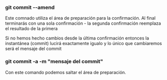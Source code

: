 ### git commit --amend
Este comnado utiliza el área de preparación para la confirmación.
Al final terminarás con una sola confirmación - la segunda confirmación reemplaza el resultado de la primera

Si no hemos hecho cambios desde la última confirmación entonces la instantánea (commit) lucirá exactamente igualo y lo único que cambiaremos será el mensaje del commit

### git commit -a -m "mensaje del commit"
Con este comando podemos saltar el área de preparación.
